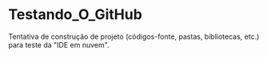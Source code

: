 # Testando_O_GitHub
Tentativa de construção de projeto (códigos-fonte, pastas, bibliotecas, etc.) para teste da "IDE em nuvem".
